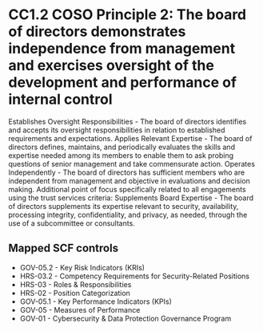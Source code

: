 # CC1.2 COSO Principle 2: The board of directors demonstrates independence from management and exercises oversight of the development and performance of internal control
Establishes Oversight Responsibilities - The board of directors identifies and accepts its oversight responsibilities in relation to established requirements and expectations. Applies Relevant Expertise - The board of directors defines, maintains, and periodically evaluates the skills and expertise needed among its members to enable them to ask probing questions of senior management and take commensurate action. Operates Independently - The board of directors has sufficient members who are independent from management and objective in evaluations and decision making. Additional point of focus specifically related to all engagements using the trust services criteria: Supplements Board Expertise - The board of directors supplements its expertise relevant to security, availability, processing integrity, confidentiality, and privacy, as needed, through the use of a subcommittee or consultants.
## Mapped SCF controls
- GOV-05.2 - Key Risk Indicators (KRIs)
- HRS-03.2 - Competency Requirements for Security-Related Positions
- HRS-03 - Roles & Responsibilities
- HRS-02 - Position Categorization
- GOV-05.1 - Key Performance Indicators (KPIs)
- GOV-05 - Measures of Performance
- GOV-01 - Cybersecurity & Data Protection Governance Program